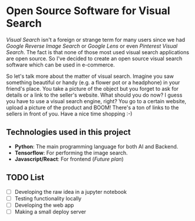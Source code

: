 # Open Source Software for Visual Search

_Visual Search_ isn't a foreign or strange term for many users since we had _Google Reverse Image Search_ or _Google Lens_ or even _Pinterest Visual Search_. The fact is that none of those most used visual search applications are open source. So I've decided to create an open source visual search software which can be used in e-commerce.

So let's talk more about the matter of visual search. Imagine you saw something beautiful or handy (e.g. a flower pot or a headphone) in your friend's place. You take a picture of the object but you forget to ask for details or a link to the seller's website. What should you do now? I guess you have to use a visual search engine, right? You go to a certain website, upload a picture of the product and BOOM! There's a ton of links to the sellers in front of you. Have a nice time shopping :-)

## Technologies used in this project

- __Python__: The main programming language for both AI and Backend.
- __Tensorflow__: For performing the image search.
- __Javascript/React__: For frontend (_Future plan_)

## TODO List

- [ ] Developing the raw idea in a jupyter notebook
- [ ] Testing functionality locally 
- [ ] Developing the web app
- [ ] Making a small deploy server